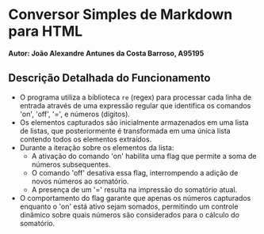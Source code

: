 # Conversor Simples de Markdown para HTML
**Autor: João Alexandre Antunes da Costa Barroso, A95195**

## Descrição Detalhada do Funcionamento
- O programa utiliza a biblioteca `re` (regex) para processar cada linha de entrada através de uma expressão regular que identifica os comandos 'on', 'off', '=', e números (dígitos).
- Os elementos capturados são inicialmente armazenados em uma lista de listas, que posteriormente é transformada em uma única lista contendo todos os elementos extraídos.
- Durante a iteração sobre os elementos da lista:
  - A ativação do comando 'on' habilita uma flag que permite a soma de números subsequentes.
  - O comando 'off' desativa essa flag, interrompendo a adição de novos números ao somatório.
  - A presença de um '=' resulta na impressão do somatório atual.
- O comportamento do flag garante que apenas os números capturados enquanto o 'on' está ativo sejam somados, permitindo um controle dinâmico sobre quais números são considerados para o cálculo do somatório.

